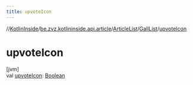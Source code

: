 ```yaml
---
title: upvoteIcon
---
```

//[KotlinInside](../../../../index.html)/[be.zvz.kotlininside.api.article](../../index.html)/[ArticleList](../index.html)/[GallList](index.html)/[upvoteIcon](upvote-icon.html)



# upvoteIcon



[jvm]\
val [upvoteIcon](upvote-icon.html): [Boolean](https://kotlinlang.org/api/latest/jvm/stdlib/kotlin/-boolean/index.html)




